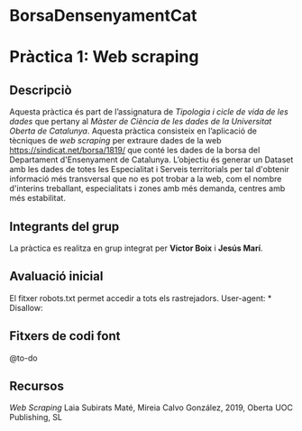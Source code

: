 # BorsaDensenyamentCat
# Pràctica 1: Web scraping
## Descripciò

Aquesta pràctica és part de l’assignatura  de _Tipologia i cicle de vida de les dades_ que pertany al _Màster de Ciència de les dades de la Universitat Oberta de Catalunya_. Aquesta pràctica consisteix en l’aplicació de tècniques de _web scraping_  per extraure dades de la web  https://sindicat.net/borsa/1819/ que conté les dades de la borsa del Departament d'Ensenyament de Catalunya. 
L’objectiu és generar un Dataset  amb les dades de totes les Especialitat i Serveis territorials per tal d'obtenir informació més transversal que no es pot trobar a la web, com el nombre d'interins treballant, especialitats i zones amb més demanda, centres amb més estabilitat.
## Integrants del grup
La pràctica es realitza  en grup integrat per **Victor Boix** i **Jesús Marí**.
## Avaluació inicial
El fitxer robots.txt permet accedir a tots els rastrejadors.
User-agent: * Disallow:
## Fitxers de codi font 
@to-do
## Recursos
_Web Scraping_   Laia Subirats Maté,  Mireia Calvo González, 2019, Oberta UOC Publishing, SL

